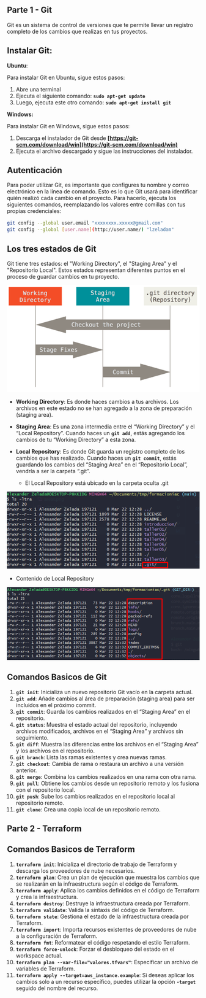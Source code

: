 ## **Parte 1 - Git**

Git es un sistema de control de versiones que te permite llevar un registro completo de los cambios que realizas en tus proyectos.

## Instalar Git:

**Ubuntu**:

Para instalar Git en Ubuntu, sigue estos pasos:

1. Abre una terminal
2. Ejecuta el siguiente comando: **`sudo apt-get update`**
3. Luego, ejecuta este otro comando: **`sudo apt-get install git`**

**Windows:**

Para instalar Git en Windows, sigue estos pasos:

1. Descarga el instalador de Git desde **[https://git-scm.com/download/win](https://git-scm.com/download/win)**
2. Ejecuta el archivo descargado y sigue las instrucciones del instalador.

## **Autenticación**

Para poder utilizar Git, es importante que configures tu nombre y correo electrónico en la línea de comando. Esto es lo que Git usará para identificar quién realizó cada cambio en el proyecto. Para hacerlo, ejecuta los siguientes comandos, reemplazando los valores entre comillas con tus propias credenciales:

```bash
git config --global user.email "xxxxxxxx.xxxxx@gmail.com"
git config --global [user.name](http://user.name/) "lzeladam"
```

## **Los tres estados de Git**

Git tiene tres estados: el "Working Directory", el "Staging Area" y el "Repositorio Local". Estos estados representan diferentes puntos en el proceso de guardar cambios en tu proyecto.

![Areas](imagenes/areas.png)

- **Working Directory**: Es donde haces cambios a tus archivos. Los archivos en este estado no se han agregado a la zona de preparación (staging area).
- **Staging Area**: Es una zona intermedia entre el “Working Directory” y el “Local Repository”. Cuando haces un **`git add`**, estás agregando los cambios de tu “Working Directory” a esta zona.
- **Local Repository**: Es donde Git guarda un registro completo de los cambios que has realizado. Cuando haces un **`git commit`**, estás guardando los cambios del “Staging Area” en el “Repositorio Local”, vendría a ser la carpeta “.git”.
  
  - El Local Repository está ubicado en la carpeta oculta .git
  
![Local Repository](imagenes/gitrepository.png "El Local Repository esta en la carpeta oculta .git")

  - Contenido de Local Repository
  
![Local Repository Content](imagenes/gitrepositorycontent.png)

## Comandos Basicos de Git

1. **`git init`**: Inicializa un nuevo repositorio Git vacío en la carpeta actual.
2. **`git add`**: Añade cambios al área de preparación (staging area) para ser incluidos en el próximo commit.
3. **`git commit`**: Guarda los cambios realizados en el “Staging Area” en el repositorio.
4. **`git status`**: Muestra el estado actual del repositorio, incluyendo archivos modificados, archivos en el “Staging Area” y archivos sin seguimiento.
5. **`git diff`**: Muestra las diferencias entre los archivos en el “Staging Area” y los archivos en el repositorio.
6. **`git branch`**: Lista las ramas existentes y crea nuevas ramas.
7. **`git checkout`**: Cambia de rama o restaura un archivo a una versión anterior.
8. **`git merge`**: Combina los cambios realizados en una rama con otra rama.
9. **`git pull`**: Obtiene los cambios desde un repositorio remoto y los fusiona con el repositorio local.
10. **`git push`**: Sube los cambios realizados en el repositorio local al repositorio remoto.
11. **`git clone`**: Crea una copia local de un repositorio remoto.

## **Parte 2 - Terraform**
## Comandos Basicos de Terraform

1. **`terraform init`**: Inicializa el directorio de trabajo de Terraform y descarga los proveedores de nube necesarios.
2. **`terraform plan`**: Crea un plan de ejecución que muestra los cambios que se realizarán en la infraestructura según el código de Terraform.
3. **`terraform apply`**: Aplica los cambios definidos en el código de Terraform y crea la infraestructura.
4. **`terraform destroy`**: Destruye la infraestructura creada por Terraform.
5. **`terraform validate`**: Valida la sintaxis del código de Terraform.
6. **`terraform state`**: Gestiona el estado de la infraestructura creada por Terraform.
7. **`terraform import`**: Importa recursos existentes de proveedores de nube a la configuración de Terraform.
8. **`terraform fmt`**: Reformatear el código respetando el estilo Terraform.
9. **`terraform force-unlock`**: Forzar el desbloqueo del estado en el workspace actual.
10. **`terraform plan --var-file="valores.tfvars"`**: Especificar un archivo de variables de Terraform.
11. **`terraform apply --target=aws_instance.example`**: Si deseas aplicar los cambios solo a un recurso específico, puedes utilizar la opción **`-target`** seguido del nombre del recurso.